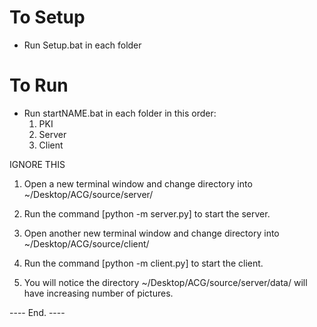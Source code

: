 # To Setup
-  Run Setup.bat in each folder


# To Run
- Run startNAME.bat in each folder in this order:
    1. PKI
    2. Server
    3. Client


IGNORE THIS
1) Open a new terminal window and change directory into ~/Desktop/ACG/source/server/
2) Run the command [python -m server.py] to start the server.

3) Open another new terminal window and change directory into ~/Desktop/ACG/source/client/
4) Run the command [python -m client.py] to start the client.

5) You will notice the directory ~/Desktop/ACG/source/server/data/ will have increasing number of pictures.

 ---- End. ----